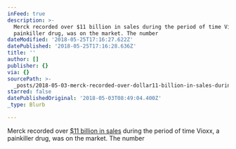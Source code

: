 ```yaml
---
inFeed: true
description: >-
  Merck recorded over $11 billion in sales during the period of time Vioxx, a
  painkiller drug, was on the market. The number
dateModified: '2018-05-25T17:16:27.622Z'
datePublished: '2018-05-25T17:16:28.636Z'
title: ''
author: []
publisher: {}
via: {}
sourcePath: >-
  _posts/2018-05-03-merck-recorded-over-dollar11-billion-in-sales-during-the-period-o.md
starred: false
datePublishedOriginal: '2018-05-03T08:49:04.400Z'
_type: Blurb

---
```

Merck recorded over [$11 billion in sales][0] during the period of time Vioxx, a painkiller drug, was on the market. The number

[0]: http://www.therubins.com/geninfo/advertise2.htm "Return on Illegal Marketing of Drugs"